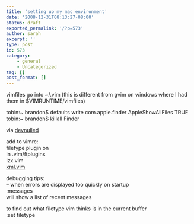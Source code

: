 ```yaml
---
title: 'setting up my mac environment'
date: '2008-12-31T08:13:27-08:00'
status: draft
exported_permalink: '/?p=573'
author: sarah
excerpt: ''
type: post
id: 573
category:
    - general
    - Uncategorized
tag: []
post_format: []
---
```

vimfiles go into ~/.vim (this is different from gvim on windows where I had them in $VIMRUNTIME/vimfiles)

tobin:~ brandon$ defaults write com.apple.finder AppleShowAllFiles TRUE  
tobin:~ brandon$ killall Finder

via [devnulled](http://devnulled.com/content/2007/08/how-to-show-hidden-and-protected-files-in-os-x-finder/)

add to vimrc:  
filetype plugin on  
in .vim/ftplugins  
lzx.vim  
[xml.vim](http://www.vim.org/scripts/script.php?script_id=301)

debugging tips:  
– when errors are displayed too quickly on startup  
:messages  
will show a list of recent messages

to find out what filetype vim thinks is in the current buffer  
:set filetype